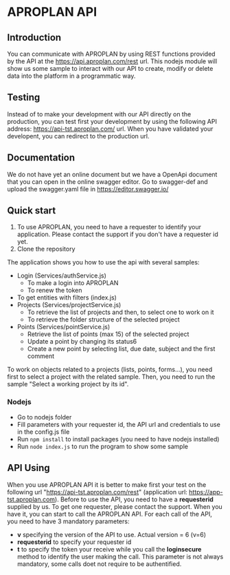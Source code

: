 # APROPLAN API

## Introduction

You can communicate with APROPLAN by using REST functions provided by the API at the <https://api.aproplan.com/rest> url.
This nodejs module will show us some sample to interact with our API to create, modify or delete data into the platform in a programmatic way.

## Testing

Instead of to make your development with our API directly on the production, you can test first your development by using the following API address: https://api-tst.aproplan.com/ url. When you have validated your developent, you can redirect to the production url.

## Documentation

We do not have yet an online document but we have a OpenApi document that you can open in the online swagger editor.
Go to swagger-def and upload the swagger.yaml file in <https://editor.swagger.io/>

## Quick start

1. To use APROPLAN, you need to have a requester to identify your application. Please contact the support if you don't have a requester id yet.
1. Clone the repository

The application shows you how to use the api with several samples:

* Login (Services/authService.js)
  * To make a login into APROPLAN
  * To renew the token
* To get entities with filters (index.js)
* Projects (Services/projectService.js)
  * To retrieve the list of projects and then, to select one to work on it
  * To retrieve the folder structure of the selected project
* Points (Services/pointService.js)
  * Retrieve the list of points (max 15) of the selected project
  * Update a point by changing its status6
  * Create a new point by selecting list, due date, subject and the first comment

To work on objects related to a projects (lists, points, forms...), you need first to select a project with the related sample. Then, you need to run the sample "Select a working project by its id".

### Nodejs

* Go to nodejs folder
* Fill parameters with your requester id, the API url and credentials to use in the config.js file
* Run `npm install` to install packages (you need to have nodejs installed)
* Run `node index.js` to run the program to show some sample

## API Using

When you use APROPLAN API it is better to make first your test on the following url "https://api-tst.aproplan.com/rest" (application url: https://app-tst.aproplan.com).
Before to use the API, you need to have a **requesterid** supplied by us. To get one requester, please contact the support. When you have it, you can start to call the APROPLAN API.
For each call of the API, you need to have 3 mandatory parameters:

* **v** specifying the version of the API to use. Actual version = 6 (v=6)
* **requesterid** to specify your requester id
* **t** to specify the token your receive while you call the **loginsecure** method to identify the user making the call. This parameter is not always mandatory, some calls doet not require to be authentified.